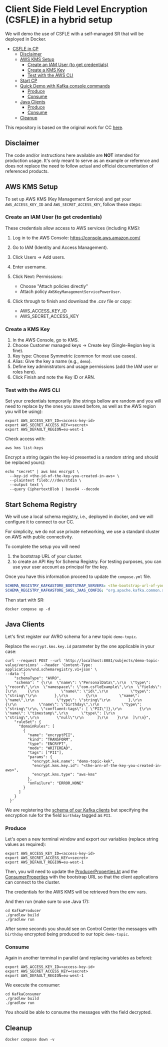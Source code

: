 # Client Side Field Level Encryption (CSFLE) in a hybrid setup

We will demo the use of CSFLE with a self-managed SR that will be deployed in Docker.

- [CSFLE in CP](#csfle-in-cp)
    - [Disclaimer](#disclaimer)
    - [AWS KMS Setup](#aws-kms-setup)
        - [Create an IAM User (to get credentials)](#create-an-iam-user-to-get-credentials)
        - [Create a KMS Key](#create-a-kms-key)
        - [Test with the AWS CLI](#test-with-the-aws-cli)
    - [Start CP](#start-cp)
    - [Quick Demo with Kafka console commands](#quick-demo-with-kafka-console-commands)
        - [Produce](#produce)
        - [Consume](#consume)
    - [Java Clients](#java-clients)
        - [Produce](#produce-1)
        - [Consume](#consume-1)
    - [Cleanup](#cleanup)

This repository is based on the original work for CC [here](https://github.com/pneff93/csfle).

## Disclaimer

The code and/or instructions here available are **NOT** intended for production usage.
It's only meant to serve as an example or reference and does not replace the need to follow actual and official
documentation of referenced products.

## AWS KMS Setup

To set up AWS KMS (Key Management Service) and get your `AWS_ACCESS_KEY_ID` and `AWS_SECRET_ACCESS_KEY`, follow these
steps:

### Create an IAM User (to get credentials)

These credentials allow access to AWS services (including KMS):

1. Log in to the AWS Console: https://console.aws.amazon.com/
2. Go to IAM (Identity and Access Management).
3. Click Users → Add users.
4. Enter username.
5. Click Next: Permissions:
    - Choose "Attach policies directly"
    - Attach policy `AWSKeyManagementServicePowerUser`.

6. Click through to finish and download the .csv file or copy:
    - AWS_ACCESS_KEY_ID
    - AWS_SECRET_ACCESS_KEY

### Create a KMS Key

1. In the AWS Console, go to KMS.
2. Choose Customer managed keys → Create key (Single-Region key is fine).
3. Key type: Choose Symmetric (common for most use cases).
4. Alias: Give the key a name (e.g., `demo`).
5. Define key administrators and usage permissions (add the IAM user or roles here).
6. Click Finish and note the Key ID or ARN.

### Test with the AWS CLI

Set your credentials temporarily (the strings bellow are random and you will need to replace by the ones you saved
before, as well as the AWS region you will be using):

```shell
export AWS_ACCESS_KEY_ID=<access-key-id>
export AWS_SECRET_ACCESS_KEY=<secret>
export AWS_DEFAULT_REGION=eu-west-1
```

Check access with:

```shell
aws kms list-keys
```

Encrypt a string (again the key-id presented is a random string and should be replaced yours):

```shell
echo "secret" | aws kms encrypt \
  --key-id <the-id-of-the-key-you-created-in-aws> \
  --plaintext fileb:///dev/stdin \
  --output text \
  --query CiphertextBlob | base64 --decode
```

## Start Schema Registry

We will use a local schema registry, i.e., deployed in docker, and we will configure it to connect to our CC.

For simplicity, we do not use private networking, we use a standard cluster on AWS with public connectivity.

To complete the setup you will need

1. the bootstrap URL of your cluster.
2. to create an API Key for Schema Registry. For testing purposes, you can use your user account as principal for the
   key.

Once you have this information proceed to update the `compose.yml` file.

```yml
SCHEMA_REGISTRY_KAFKASTORE_BOOTSTRAP_SERVERS: <the-bootstrap-url-of-your-cluster>
SCHEMA_REGISTRY_KAFKASTORE_SASL_JAAS_CONFIG: "org.apache.kafka.common.security.plain.PlainLoginModule required username='<CC-API-KEY>' password='CC-API-SECRET';"
```

Then start with SR:

```shell
docker compose up -d
```

## Java Clients

Let's first register our AVRO schema for a new topic `demo-topic`.

Replace the `encrypt.kms.key.id` parameter by the one applicable in your case:

```shell
curl --request POST --url 'http://localhost:8081/subjects/demo-topic-value/versions' --header 'Content-Type: application/vnd.schemaregistry.v1+json' \
--data '{
    "schemaType": "AVRO",  
    "schema": " {\r\n  \"name\": \"PersonalData\",\r\n  \"type\": \"record\",\r\n  \"namespace\": \"com.csfleExample\",\r\n  \"fields\": [\r\n     {\r\n          \"name\": \"id\",\r\n          \"type\": \"string\"\r\n        },\r\n        {\r\n          \"name\": \"name\",\r\n          \"type\": \"string\"\r\n        },\r\n        {\r\n          \"name\": \"birthday\",\r\n          \"type\": \"string\"\r\n, \"confluent:tags\": [ \"PII\"]},\r\n        {\r\n      \"name\": \"timestamp\",\r\n      \"type\": [\r\n        \"string\",\r\n        \"null\"\r\n      ]\r\n    }\r\n  ]\r\n}",
    "ruleSet": {
      "domainRules": [
        {
          "name": "encryptPII",
          "kind": "TRANSFORM",
          "type": "ENCRYPT",
          "mode": "WRITEREAD",
          "tags": ["PII"],
          "params": {
            "encrypt.kek.name": "demo-topic-kek",
            "encrypt.kms.key.id": "<the-arn-of-the-key-you-created-in-aws>",
            "encrypt.kms.type": "aws-kms"
          },
          "onFailure": "ERROR,NONE"
        }
      ]
    }
  }'
  ```

We are registering the [schema of our Kafka clients](./KafkaConsumer/src/main/avro/personalData.avsc) but specifying the
encryption rule for the field `birthday` tagged as `PII`.

### Produce

Let's open a new terminal window and export our variables (replace string values as required):

```shell
export AWS_ACCESS_KEY_ID=<access-key-id>
export AWS_SECRET_ACCESS_KEY=<secret>
export AWS_DEFAULT_REGION=eu-west-1
```

Then, you will need to update the [ProducerProperties.kt](KafkaProducer/src/main/kotlin/ProducerProperties.kt) and
the [ConsumerProperties](KafkaConsumer/src/main/kotlin/ConsumerProperties.kt) with the bootstrap URL so that the client
applications can connect to the cluster.

The credentials for the AWS KMS will be retrieved from the env vars.

And then run (make sure to use Java 17):

```shell
cd KafkaProducer
./gradlew build
./gradlew run
```

After some seconds you should see on Control Center the messages with `birthday` encrypted being produced to our topic
`demo-topic`.

### Consume

Again in another terminal in parallel (and replacing variables as before):

```shell
export AWS_ACCESS_KEY_ID=<access-key-id>
export AWS_SECRET_ACCESS_KEY=<secret>
export AWS_DEFAULT_REGION=eu-west-1
```

We execute the consumer:

```shell
cd KafkaConsumer
./gradlew build
./gradlew run
```

You should be able to consume the messages with the field decrypted.

## Cleanup

```shell
docker compose down -v
```
